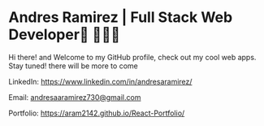 # Andres Ramirez | Full Stack Web Developer🚀 👨🏽‍💻

Hi there! and Welcome to my GitHub profile, check out my cool web apps. Stay tuned! there will be more to come

LinkedIn: https://www.linkedin.com/in/andresaramirez/

Email: andresaaramirez730@gmail.com 

Portfolio: https://aram2142.github.io/React-Portfolio/
